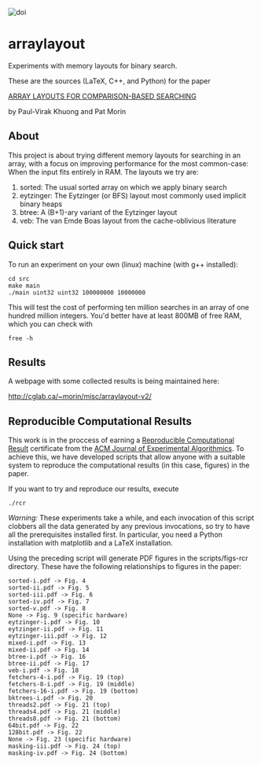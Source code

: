 ![doi](https://zenodo.org/badge/doi/10.5281/zenodo.31047.svg)

# arraylayout
Experiments with memory layouts for binary search.

These are the sources (LaTeX, C++, and Python) for the paper

  [ARRAY LAYOUTS FOR COMPARISON-BASED SEARCHING](http://arxiv.org/abs/1509.05053)

  by Paul-Virak Khuong and Pat Morin



## About
This project is about trying different memory layouts for searching in
an array, with a focus on improving performance for the most common-case:
When the input fits entirely in RAM. The layouts we try are:

1. sorted: The usual sorted array on which we apply binary search
2. eytzinger: The Eytzinger (or BFS) layout most commonly used implicit
   binary heaps
3. btree: A (B+1)-ary variant of the Eytzinger layout
4. veb: The van Emde Boas layout from the cache-oblivious literature

## Quick start
To run an experiment on your own (linux) machine (with g++ installed):

    cd src
    make main
    ./main uint32 uint32 100000000 10000000

This will test the cost of performing ten million searches in an array
of one hundred million integers.  You'd better have at least 800MB of
free RAM, which you can check with

    free -h

## Results

A webpage with some collected results is being maintained here:

http://cglab.ca/~morin/misc/arraylayout-v2/

## Reproducible Computational Results

This work is in the proccess of earning a [Reproducible Computational
Result](http://jea.acm.org/rcr_initiative.cfm) certificate from the
[ACM Journal of Experimental Algorithmics](http://jea.acm.org/).
To achieve this, we have developed scripts that allow anyone with a
suitable system to reproduce the computational results (in this case,
figures) in the paper.

If you want to try and reproduce our results, execute

    ./rcr

*Warning:* These experiments take a while, and each invocation of this
script clobbers all the data generated by any previous invocations,
so try to have all the prerequisites installed first.  In particular,
you need a Python installation with matplotlib and a LaTeX installation.

Using the preceding script will generate PDF figures in the scripts/figs-rcr
directory.  These have the following relationships to figures in the
paper:

    sorted-i.pdf -> Fig. 4
    sorted-ii.pdf -> Fig. 5
    sorted-iii.pdf -> Fig. 6
    sorted-iv.pdf -> Fig. 7
    sorted-v.pdf -> Fig. 8
    None -> Fig. 9 (specific hardware)
    eytzinger-i.pdf -> Fig. 10
    eytzinger-ii.pdf -> Fig. 11
    eytzinger-iii.pdf -> Fig. 12
    mixed-i.pdf -> Fig. 13
    mixed-ii.pdf -> Fig. 14
    btree-i.pdf -> Fig. 16
    btree-ii.pdf -> Fig. 17
    veb-i.pdf -> Fig. 18
    fetchers-4-i.pdf -> Fig. 19 (top)
    fetchers-8-i.pdf -> Fig. 19 (middle)
    fetchers-16-i.pdf -> Fig. 19 (bottom)
    bktrees-i.pdf -> Fig. 20
    threads2.pdf -> Fig. 21 (top)
    threads4.pdf -> Fig. 21 (middle)
    threads8.pdf -> Fig. 21 (bottom)
    64bit.pdf -> Fig. 22
    128bit.pdf -> Fig. 22
    None -> Fig. 23 (specific hardware)
    masking-iii.pdf -> Fig. 24 (top)
    masking-iv.pdf -> Fig. 24 (bottom)
    

